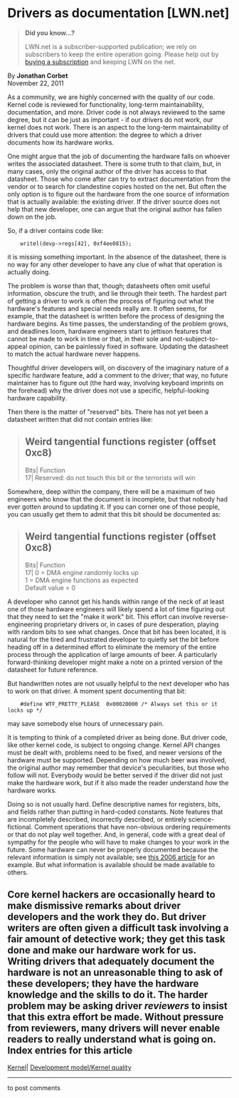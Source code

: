 # Drivers as documentation [LWN.net]

> **Did you know...?**
> 
> LWN.net is a subscriber-supported publication; we rely on subscribers to keep the entire operation going. Please help out by [buying a subscription](/Promo/nst-nag4/subscribe) and keeping LWN on the net. 

By **Jonathan Corbet**  
November 22, 2011 

As a community, we are highly concerned with the quality of our code. Kernel code is reviewed for functionality, long-term maintainability, documentation, and more. Driver code is not always reviewed to the same degree, but it can be just as important - if our drivers do not work, our kernel does not work. There is an aspect to the long-term maintainability of drivers that could use more attention: the degree to which a driver documents how its hardware works. 

One might argue that the job of documenting the hardware falls on whoever writes the associated datasheet. There is some truth to that claim, but, in many cases, only the original author of the driver has access to that datasheet. Those who come after can try to extract documentation from the vendor or to search for clandestine copies hosted on the net. But often the only option is to figure out the hardware from the one source of information that is actually available: the existing driver. If the driver source does not help that new developer, one can argue that the original author has fallen down on the job. 

So, if a driver contains code like: 
    
    
        writel(devp->regs[42], 0xf4ee0815);
    

it is missing something important. In the absence of the datasheet, there is no way for any other developer to have any clue of what that operation is actually doing. 

The problem is worse than that, though; datasheets often omit useful information, obscure the truth, and lie through their teeth. The hardest part of getting a driver to work is often the process of figuring out what the hardware's features and special needs really are. It often seems, for example, that the datasheet is written before the process of designing the hardware begins. As time passes, the understanding of the problem grows, and deadlines loom, hardware engineers start to jettison features that cannot be made to work in time or that, in their sole and not-subject-to-appeal opinion, can be painlessly fixed in software. Updating the datasheet to match the actual hardware never happens. 

Thoughtful driver developers will, on discovery of the imaginary nature of a specific hardware feature, add a comment to the driver; that way, no future maintainer has to figure out (the hard way, involving keyboard imprints on the forehead) why the driver does not use a specific, helpful-looking hardware capability. 

Then there is the matter of "reserved" bits. There has not yet been a datasheet written that did not contain entries like: 

> Weird tangential functions register (offset 0xc8)  
> ---  
> Bits| Function  
> 17| Reserved: do not touch this bit or the terrorists will win  
  
Somewhere, deep within the company, there will be a maximum of two engineers who know that the document is incomplete, but that nobody had ever gotten around to updating it. If you can corner one of those people, you can usually get them to admit that this bit should be documented as: 

> Weird tangential functions register (offset 0xc8)  
> ---  
> Bits| Function  
> 17| 0 = DMA engine randomly locks up  
>  1 = DMA engine functions as expected  
>  Default value = 0   
  
A developer who cannot get his hands within range of the neck of at least one of those hardware engineers will likely spend a lot of time figuring out that they need to set the "make it work" bit. This effort can involve reverse-engineering proprietary drivers or, in cases of pure desperation, playing with random bits to see what changes. Once that bit has been located, it is natural for the tired and frustrated developer to quietly set the bit before heading off in a determined effort to eliminate the memory of the entire process through the application of large amounts of beer. A particularly forward-thinking developer might make a note on a printed version of the datasheet for future reference. 

But handwritten notes are not usually helpful to the next developer who has to work on that driver. A moment spent documenting that bit: 
    
    
        #define WTF_PRETTY_PLEASE  0x00020000 /* Always set this or it locks up */
    

may save somebody else hours of unnecessary pain. 

It is tempting to think of a completed driver as being done. But driver code, like other kernel code, is subject to ongoing change. Kernel API changes must be dealt with, problems need to be fixed, and newer versions of the hardware must be supported. Depending on how much beer was involved, the original author may remember that device's peculiarities, but those who follow will not. Everybody would be better served if the driver did not just make the hardware work, but if it also made the reader understand _how_ the hardware works. 

Doing so is not usually hard. Define descriptive names for registers, bits, and fields rather than putting in hard-coded constants. Note features that are incompletely described, incorrectly described, or entirely science-fictional. Comment operations that have non-obvious ordering requirements or that do not play well together. And, in general, code with a great deal of sympathy for the people who will have to make changes to your work in the future. Some hardware can never be properly documented because the relevant information is simply not available; see [this 2006 article](/Articles/203562/) for an example. But what information is available should be made available to others. 

Core kernel hackers are occasionally heard to make dismissive remarks about driver developers and the work they do. But driver writers are often given a difficult task involving a fair amount of detective work; they get this task done and make our hardware work for us. Writing drivers that adequately document the hardware is not an unreasonable thing to ask of these developers; they have the hardware knowledge and the skills to do it. The harder problem may be asking driver _reviewers_ to insist that this extra effort be made. Without pressure from reviewers, many drivers will never enable readers to really understand what is going on.  
Index entries for this article  
---  
[Kernel](/Kernel/Index)| [Development model/Kernel quality](/Kernel/Index#Development_model-Kernel_quality)  
  


* * *

to post comments 
